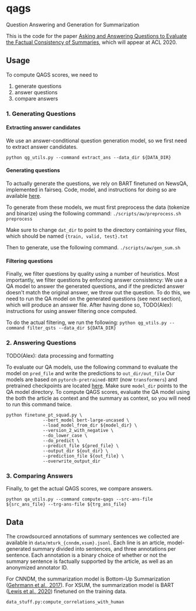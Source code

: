 # qags
Question Answering and Generation for Summarization

This is the code for the paper [Asking and Answering Questions to Evaluate the Factual Consistency of Summaries](https://arxiv.org/abs/2004.04228), which will appear at ACL 2020.



## Usage

To compute QAGS scores, we need to

1. generate questions
2. answer questions
3. compare answers


### 1. Generating Questions


#### Extracting answer candidates

We use an answer-conditional question generation model, so we first need to extract answer candidates.

```python qg_utils.py --command extract_ans --data_dir ${DATA_DIR}```

#### Generating questions

To actually generate the questions, we rely on BART finetuned on NewsQA, implemented in fairseq.
Code, model, and instructions for doing so are available [here](https://github.com/W4ngatang/qags_fairseq).

To generate from these models, we must first preprocess the data (tokenize and binarize) using the following command:
```./scripts/aw/preprocess.sh preprocess```

Make sure to change `dat_dir` to point to the directory containing your files, which should be named `{train, valid, test}.txt`

Then to generate, use the following command.
```./scripts/aw/gen_sum.sh```

#### Filtering questions

Finally, we filter questions by quality using a number of heuristics.
Most importantly, we filter questions by enforcing answer consistency: 
We use a QA model to answer the generated questions, and if the predicted answer doesn't match the original answer, we throw out the question.
To do this, we need to run the QA model on the generated questions (see next section), which will produce an answer file.
After having done so, TODO(Alex): instructions for using answer filtering once computed.

To do the actual filtering, we run the following:
```python qg_utils.py --command filter_qsts --data_dir ${DATA_DIR}```


### 2. Answering Questions

TODO(Alex): data processing and formatting

To evaluate our QA models, use the following command to evaluate the model on `pred_file` and write the predictions to `out_dir/out_file`
Our models are based on `pytorch-pretrained-BERT` (now `transformers`) and pretrained checkpoints are located [here](TODO).
Make sure `model_dir` points to the QA model directory.
To compute QAGS scores, evaluate the QA model using the both the article as context and the summary as context, so you will need to run this command twice.

```
python finetune_pt_squad.py \
              --bert_model bert-large-uncased \
              --load_model_from_dir ${model_dir} \
              --version_2_with_negative \
              --do_lower_case \
              --do_predict \
              --predict_file ${pred_file} \
              --output_dir ${out_dir} \
              --prediction_file ${out_file} \
              --overwrite_output_dir
```


### 3. Comparing Answers

Finally, to get the actual QAGS scores, we compare answers.

```python qa_utils.py --command compute-qags --src-ans-file ${src_ans_file} --trg-ans-file ${trg_ans_file}```



## Data

The crowdsourced annotations of summary sentences we collected are available in `data/mturk_{cnndm,xsum}.jsonl`.
Each line is an article, model-generated summary divided into sentences, and three annotations per sentence.
Each annotation is a binary choice of whether or not the summary sentence is factually supported by the article, 
as well as an anonymized annotator ID.

For CNNDM, the summarization model is Bottom-Up Summarization ([Gehrmann et al., 2017](https://arxiv.org/abs/1808.10792)).
For XSUM, the summarization model is BART ([Lewis et al., 2020](https://arxiv.org/abs/1910.13461)) finetuned on the training data.

```data_stuff.py:compute_correlations_with_human```

